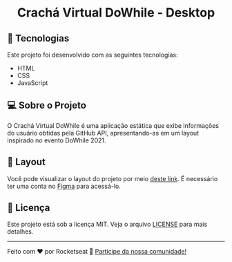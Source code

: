 <h1 align="center">
  Crachá Virtual DoWhile - Desktop
</h1>

## 🚀 Tecnologias

Este projeto foi desenvolvido com as seguintes tecnologias:

- HTML
- CSS
- JavaScript

## 💻 Sobre o Projeto

O Crachá Virtual DoWhile é uma aplicação estática que exibe informações do usuário obtidas pela GitHub API, apresentando-as em um layout inspirado no evento DoWhile 2021.

## 🔖 Layout

Você pode visualizar o layout do projeto por meio [deste link](https://www.figma.com/file/9Z2vxc8VTRuZpYjFalCMAl/Badge-Do-While2021-(Copy)?node-id=0%3A1). É necessário ter uma conta no [Figma](https://figma.com) para acessá-lo.

## :memo: Licença

Este projeto está sob a licença MIT. Veja o arquivo [LICENSE](.github/LICENSE.md) para mais detalhes.

---

Feito com ♥ por Rocketseat :wave: [Participe da nossa comunidade!](https://discordapp.com/invite/gCRAFhc)